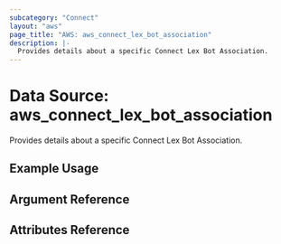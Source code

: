 ```yaml
---
subcategory: "Connect"
layout: "aws"
page_title: "AWS: aws_connect_lex_bot_association"
description: |-
  Provides details about a specific Connect Lex Bot Association.
---
```


# Data Source: aws_connect_lex_bot_association

Provides details about a specific Connect Lex Bot Association.

## Example Usage

## Argument Reference

## Attributes Reference
